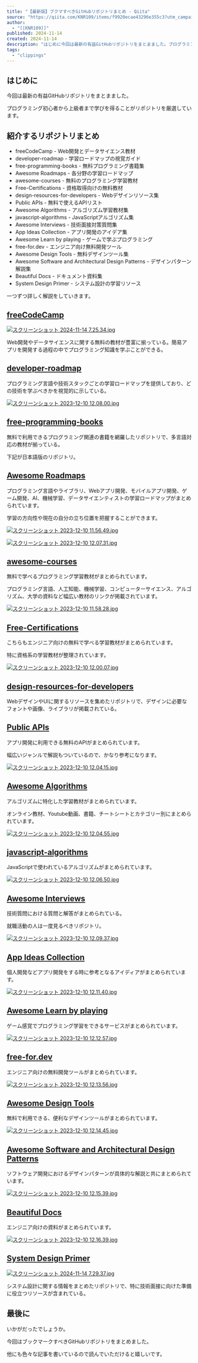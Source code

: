 ```yaml
---
title: "【最新版】ブクマすべきGitHubリポジトリまとめ - Qiita"
source: "https://qiita.com/KNR109/items/f9920ecae43296e355c3?utm_campaign=popular_items&utm_medium=feed&utm_source=popular_items"
author:
  - "[[KNR109]]"
published: 2024-11-14
created: 2024-11-14
description: "はじめに今回は最新の有益GitHubリポジトリをまとまました。プログラミング初心者から上級者まで学びを得ることがリポジトリを厳選しています。紹介するリポジトリまとめfreeCodeCamp …"
tags:
  - "clippings"
---
```

## はじめに

今回は最新の有益GitHubリポジトリをまとまました。

プログラミング初心者から上級者まで学びを得ることがリポジトリを厳選しています。

## 紹介するリポジトリまとめ

- freeCodeCamp - Web開発とデータサイエンス教材
- developer-roadmap - 学習ロードマップの視覚ガイド
- free-programming-books - 無料プログラミング書籍集
- Awesome Roadmaps - 各分野の学習ロードマップ
- awesome-courses - 無料のプログラミング学習教材
- Free-Certifications - 資格取得向けの無料教材
- design-resources-for-developers - Webデザインリソース集
- Public APIs - 無料で使えるAPIリスト
- Awesome Algorithms - アルゴリズム学習教材集
- javascript-algorithms - JavaScriptアルゴリズム集
- Awesome Interviews - 技術面接対策質問集
- App Ideas Collection - アプリ開発のアイデア集
- Awesome Learn by playing - ゲームで学ぶプログラミング
- free-for.dev - エンジニア向け無料開発ツール
- Awesome Design Tools - 無料デザインツール集
- Awesome Software and Architectural Design Patterns - デザインパターン解説集
- Beautiful Docs - ドキュメント資料集
- System Design Primer - システム設計の学習リソース

一つずつ詳しく解説をしていきます。

## [freeCodeCamp](https://github.com/freeCodeCamp/freeCodeCamp)

[![スクリーンショット 2024-11-14 7.25.34.jpg](https://qiita-user-contents.imgix.net/https%3A%2F%2Fqiita-image-store.s3.ap-northeast-1.amazonaws.com%2F0%2F2695521%2F3f2adcd9-2f88-3e83-5b62-8be7b4cd7f73.jpeg?ixlib=rb-4.0.0&auto=format&gif-q=60&q=75&s=947ad3c145c74afd6355cb68a4f5d08f)](https://qiita-user-contents.imgix.net/https%3A%2F%2Fqiita-image-store.s3.ap-northeast-1.amazonaws.com%2F0%2F2695521%2F3f2adcd9-2f88-3e83-5b62-8be7b4cd7f73.jpeg?ixlib=rb-4.0.0&auto=format&gif-q=60&q=75&s=947ad3c145c74afd6355cb68a4f5d08f)

Web開発やデータサイエンスに関する無料の教材が豊富に揃っている。簡易アプリを開発する過程の中でプログラミング知識を学ぶことができる。

## [developer-roadmap](https://github.com/kamranahmedse/developer-roadmap)

プログラミング言語や技術スタックごとの学習ロードマップを提供しており、どの技術を学ぶべきかを視覚的に示している。

[![スクリーンショット 2023-12-10 12.08.00.jpg](https://qiita-user-contents.imgix.net/https%3A%2F%2Fqiita-image-store.s3.ap-northeast-1.amazonaws.com%2F0%2F2695521%2F109f5a4c-961a-cc5f-6ae0-cf0f1275544c.jpeg?ixlib=rb-4.0.0&auto=format&gif-q=60&q=75&s=d429c90d3b81c0e3862dcf7f731b1805)](https://qiita-user-contents.imgix.net/https%3A%2F%2Fqiita-image-store.s3.ap-northeast-1.amazonaws.com%2F0%2F2695521%2F109f5a4c-961a-cc5f-6ae0-cf0f1275544c.jpeg?ixlib=rb-4.0.0&auto=format&gif-q=60&q=75&s=d429c90d3b81c0e3862dcf7f731b1805)

## [free-programming-books](https://github.com/EbookFoundation/free-programming-books)

無料で利用できるプログラミング関連の書籍を網羅したリポジトリで、多言語対応の教材が揃っている。

下記が日本語版のリポジトリ。

## [Awesome Roadmaps](https://www.trackawesomelist.com/liuchong/awesome-roadmaps/readme/)

プログラミング言語やライブラリ、Webアプリ開発、モバイルアプリ開発、ゲーム開発、AI、機械学習、データサイエンティストの学習ロードマップがまとめられています。

学習の方向性や現在の自分の立ち位置を把握することができます。

[![スクリーンショット 2023-12-10 11.56.49.jpg](https://qiita-user-contents.imgix.net/https%3A%2F%2Fqiita-image-store.s3.ap-northeast-1.amazonaws.com%2F0%2F2695521%2F66af71d7-ac4a-ed87-8211-18332565eba1.jpeg?ixlib=rb-4.0.0&auto=format&gif-q=60&q=75&s=bb3acb74ce32be721dee7efee16a93d9)](https://qiita-user-contents.imgix.net/https%3A%2F%2Fqiita-image-store.s3.ap-northeast-1.amazonaws.com%2F0%2F2695521%2F66af71d7-ac4a-ed87-8211-18332565eba1.jpeg?ixlib=rb-4.0.0&auto=format&gif-q=60&q=75&s=bb3acb74ce32be721dee7efee16a93d9)

[![スクリーンショット 2023-12-10 12.07.31.jpg](https://qiita-user-contents.imgix.net/https%3A%2F%2Fqiita-image-store.s3.ap-northeast-1.amazonaws.com%2F0%2F2695521%2F6764e50b-60ec-61fe-a6e5-a89c99cd5629.jpeg?ixlib=rb-4.0.0&auto=format&gif-q=60&q=75&s=d79d948d0824fd1b4eebb74a5e0f9206)](https://qiita-user-contents.imgix.net/https%3A%2F%2Fqiita-image-store.s3.ap-northeast-1.amazonaws.com%2F0%2F2695521%2F6764e50b-60ec-61fe-a6e5-a89c99cd5629.jpeg?ixlib=rb-4.0.0&auto=format&gif-q=60&q=75&s=d79d948d0824fd1b4eebb74a5e0f9206)

## [awesome-courses](https://github.com/prakhar1989/awesome-courses)

無料で学べるプログラミング学習教材がまとめられています。

プログラミング言語、人工知能、機械学習、コンピューターサイエンス、アルゴリズム、大学の資料など幅広い教材のリンクが掲載されています。

[![スクリーンショット 2023-12-10 11.58.28.jpg](https://qiita-user-contents.imgix.net/https%3A%2F%2Fqiita-image-store.s3.ap-northeast-1.amazonaws.com%2F0%2F2695521%2Ff9e78e9c-45e6-e4da-6594-f7ac1434bdee.jpeg?ixlib=rb-4.0.0&auto=format&gif-q=60&q=75&s=ead745c3756fb9cd275757e1330ceffa)](https://qiita-user-contents.imgix.net/https%3A%2F%2Fqiita-image-store.s3.ap-northeast-1.amazonaws.com%2F0%2F2695521%2Ff9e78e9c-45e6-e4da-6594-f7ac1434bdee.jpeg?ixlib=rb-4.0.0&auto=format&gif-q=60&q=75&s=ead745c3756fb9cd275757e1330ceffa)

## [Free-Certifications](https://github.com/cloudcommunity/Free-Certifications?source=post_page-----5e7c5cc24c34--------------------------------)

こちらもエンジニア向けの無料で学べる学習教材がまとめられています。

特に資格系の学習教材が整理されています。

[![スクリーンショット 2023-12-10 12.00.07.jpg](https://qiita-user-contents.imgix.net/https%3A%2F%2Fqiita-image-store.s3.ap-northeast-1.amazonaws.com%2F0%2F2695521%2F4c12842b-cca2-7cb9-5e64-8ffc447b6991.jpeg?ixlib=rb-4.0.0&auto=format&gif-q=60&q=75&s=20ac6b43ea0b3012aef21e75231fd5bf)](https://qiita-user-contents.imgix.net/https%3A%2F%2Fqiita-image-store.s3.ap-northeast-1.amazonaws.com%2F0%2F2695521%2F4c12842b-cca2-7cb9-5e64-8ffc447b6991.jpeg?ixlib=rb-4.0.0&auto=format&gif-q=60&q=75&s=20ac6b43ea0b3012aef21e75231fd5bf)

## [design-resources-for-developers](https://github.com/bradtraversy/design-resources-for-developers)

WebデザインやUIに関するリソースを集めたリポジトリで、デザインに必要なフォントや画像、ライブラリが掲載されている。

## [Public APIs](https://github.com/public-apis/public-apis)

アプリ開発に利用できる無料のAPIがまとめられています。

幅広いジャンルで解説もついているので、かなり参考になります。

[![スクリーンショット 2023-12-10 12.04.15.jpg](https://qiita-user-contents.imgix.net/https%3A%2F%2Fqiita-image-store.s3.ap-northeast-1.amazonaws.com%2F0%2F2695521%2F659d98c3-14cd-b7ec-6f99-365972440c89.jpeg?ixlib=rb-4.0.0&auto=format&gif-q=60&q=75&s=f9b966dd9312867df711a90b26d78e15)](https://qiita-user-contents.imgix.net/https%3A%2F%2Fqiita-image-store.s3.ap-northeast-1.amazonaws.com%2F0%2F2695521%2F659d98c3-14cd-b7ec-6f99-365972440c89.jpeg?ixlib=rb-4.0.0&auto=format&gif-q=60&q=75&s=f9b966dd9312867df711a90b26d78e15)

## [Awesome Algorithms](https://github.com/tayllan/awesome-algorithms)

アルゴリズムに特化した学習教材がまとめられています。

オンライン教材、Youtube動画、書籍、チートシートとカテゴリー別にまとめられています。

[![スクリーンショット 2023-12-10 12.04.55.jpg](https://qiita-user-contents.imgix.net/https%3A%2F%2Fqiita-image-store.s3.ap-northeast-1.amazonaws.com%2F0%2F2695521%2F184c725b-202e-fc7b-9983-f01487fea522.jpeg?ixlib=rb-4.0.0&auto=format&gif-q=60&q=75&s=93e9c252f686cd4f5ac852d8d111d770)](https://qiita-user-contents.imgix.net/https%3A%2F%2Fqiita-image-store.s3.ap-northeast-1.amazonaws.com%2F0%2F2695521%2F184c725b-202e-fc7b-9983-f01487fea522.jpeg?ixlib=rb-4.0.0&auto=format&gif-q=60&q=75&s=93e9c252f686cd4f5ac852d8d111d770)

## [javascript-algorithms](https://github.com/trekhleb/javascript-algorithms/blob/master/README.ja-JP.md)

JavaScriptで使われているアルゴリズムがまとめられています。

[![スクリーンショット 2023-12-10 12.06.50.jpg](https://qiita-user-contents.imgix.net/https%3A%2F%2Fqiita-image-store.s3.ap-northeast-1.amazonaws.com%2F0%2F2695521%2F5750a819-ccf5-6140-20a0-6d686aa472bc.jpeg?ixlib=rb-4.0.0&auto=format&gif-q=60&q=75&s=24c114c18af9799113eb07d52a60b1e7)](https://qiita-user-contents.imgix.net/https%3A%2F%2Fqiita-image-store.s3.ap-northeast-1.amazonaws.com%2F0%2F2695521%2F5750a819-ccf5-6140-20a0-6d686aa472bc.jpeg?ixlib=rb-4.0.0&auto=format&gif-q=60&q=75&s=24c114c18af9799113eb07d52a60b1e7)

## [Awesome Interviews](https://github.com/DopplerHQ/awesome-interview-questions?source=post_page-----5e7c5cc24c34--------------------------------)

技術質問における質問と解答がまとめられている。

就職活動の人は一度見るべきリポジトリ。

[![スクリーンショット 2023-12-10 12.09.37.jpg](https://qiita-user-contents.imgix.net/https%3A%2F%2Fqiita-image-store.s3.ap-northeast-1.amazonaws.com%2F0%2F2695521%2F0307ddd0-ad0a-0ba4-f2b9-6c7188402b5d.jpeg?ixlib=rb-4.0.0&auto=format&gif-q=60&q=75&s=37a4092229d2a9cb5f7ebf60eb41a81d)](https://qiita-user-contents.imgix.net/https%3A%2F%2Fqiita-image-store.s3.ap-northeast-1.amazonaws.com%2F0%2F2695521%2F0307ddd0-ad0a-0ba4-f2b9-6c7188402b5d.jpeg?ixlib=rb-4.0.0&auto=format&gif-q=60&q=75&s=37a4092229d2a9cb5f7ebf60eb41a81d)

## [App Ideas Collection](https://github.com/florinpop17/app-ideas)

個人開発などアプリ開発をする時に参考となるアイディアがまとめられています。

[![スクリーンショット 2023-12-10 12.11.40.jpg](https://qiita-user-contents.imgix.net/https%3A%2F%2Fqiita-image-store.s3.ap-northeast-1.amazonaws.com%2F0%2F2695521%2F8362a588-7b5a-2364-bfed-0fb9a090c886.jpeg?ixlib=rb-4.0.0&auto=format&gif-q=60&q=75&s=c7b2cb2063eb2e041e2523188e2cb53d)](https://qiita-user-contents.imgix.net/https%3A%2F%2Fqiita-image-store.s3.ap-northeast-1.amazonaws.com%2F0%2F2695521%2F8362a588-7b5a-2364-bfed-0fb9a090c886.jpeg?ixlib=rb-4.0.0&auto=format&gif-q=60&q=75&s=c7b2cb2063eb2e041e2523188e2cb53d)

## [Awesome Learn by playing](https://github.com/lmammino/awesome-learn-by-playing)

ゲーム感覚でプログラミング学習をできるサービスがまとめられています。

[![スクリーンショット 2023-12-10 12.12.57.jpg](https://qiita-user-contents.imgix.net/https%3A%2F%2Fqiita-image-store.s3.ap-northeast-1.amazonaws.com%2F0%2F2695521%2Fd57a721b-3427-1203-3d37-6376a4570fbd.jpeg?ixlib=rb-4.0.0&auto=format&gif-q=60&q=75&s=fac62a5356b990e9bd9dc67ac0e72720)](https://qiita-user-contents.imgix.net/https%3A%2F%2Fqiita-image-store.s3.ap-northeast-1.amazonaws.com%2F0%2F2695521%2Fd57a721b-3427-1203-3d37-6376a4570fbd.jpeg?ixlib=rb-4.0.0&auto=format&gif-q=60&q=75&s=fac62a5356b990e9bd9dc67ac0e72720)

## [free-for.dev](https://github.com/ripienaar/free-for-dev)

エンジニア向けの無料開発ツールがまとめられています。

[![スクリーンショット 2023-12-10 12.13.56.jpg](https://qiita-user-contents.imgix.net/https%3A%2F%2Fqiita-image-store.s3.ap-northeast-1.amazonaws.com%2F0%2F2695521%2Ffdcc4161-c205-552e-905d-a328baf99812.jpeg?ixlib=rb-4.0.0&auto=format&gif-q=60&q=75&s=73ea391ac01512e6620b427bee05a697)](https://qiita-user-contents.imgix.net/https%3A%2F%2Fqiita-image-store.s3.ap-northeast-1.amazonaws.com%2F0%2F2695521%2Ffdcc4161-c205-552e-905d-a328baf99812.jpeg?ixlib=rb-4.0.0&auto=format&gif-q=60&q=75&s=73ea391ac01512e6620b427bee05a697)

## [Awesome Design Tools](https://github.com/goabstract/Awesome-Design-Tools)

無料で利用できる、便利なデザインツールがまとめられています。

[![スクリーンショット 2023-12-10 12.14.45.jpg](https://qiita-user-contents.imgix.net/https%3A%2F%2Fqiita-image-store.s3.ap-northeast-1.amazonaws.com%2F0%2F2695521%2F301a11f4-6345-3fd6-9361-b4259cf589f4.jpeg?ixlib=rb-4.0.0&auto=format&gif-q=60&q=75&s=34262b8a03f0e7cd5dbd78fe084db1cc)](https://qiita-user-contents.imgix.net/https%3A%2F%2Fqiita-image-store.s3.ap-northeast-1.amazonaws.com%2F0%2F2695521%2F301a11f4-6345-3fd6-9361-b4259cf589f4.jpeg?ixlib=rb-4.0.0&auto=format&gif-q=60&q=75&s=34262b8a03f0e7cd5dbd78fe084db1cc)

## [Awesome Software and Architectural Design Patterns](https://github.com/DovAmir/awesome-design-patterns)

ソフトウェア開発におけるデザインパターンが具体的な解説と共にまとめられています。

[![スクリーンショット 2023-12-10 12.15.39.jpg](https://qiita-user-contents.imgix.net/https%3A%2F%2Fqiita-image-store.s3.ap-northeast-1.amazonaws.com%2F0%2F2695521%2F36beff98-3793-9333-c1e1-3cd4a0b535c3.jpeg?ixlib=rb-4.0.0&auto=format&gif-q=60&q=75&s=2373f77c211e19f86fc08294e8aae54d)](https://qiita-user-contents.imgix.net/https%3A%2F%2Fqiita-image-store.s3.ap-northeast-1.amazonaws.com%2F0%2F2695521%2F36beff98-3793-9333-c1e1-3cd4a0b535c3.jpeg?ixlib=rb-4.0.0&auto=format&gif-q=60&q=75&s=2373f77c211e19f86fc08294e8aae54d)

## [Beautiful Docs](https://github.com/matheusfelipeog/beautiful-docs?source=post_page-----5e7c5cc24c34--------------------------------)

エンジニア向けの資料がまとめられています。

[![スクリーンショット 2023-12-10 12.16.39.jpg](https://qiita-user-contents.imgix.net/https%3A%2F%2Fqiita-image-store.s3.ap-northeast-1.amazonaws.com%2F0%2F2695521%2F300dfff8-2715-74ae-816f-e8cf13d460aa.jpeg?ixlib=rb-4.0.0&auto=format&gif-q=60&q=75&s=e44802c6412e516694ab96db5cdb373f)](https://qiita-user-contents.imgix.net/https%3A%2F%2Fqiita-image-store.s3.ap-northeast-1.amazonaws.com%2F0%2F2695521%2F300dfff8-2715-74ae-816f-e8cf13d460aa.jpeg?ixlib=rb-4.0.0&auto=format&gif-q=60&q=75&s=e44802c6412e516694ab96db5cdb373f)

## [System Design Primer](https://github.com/donnemartin/system-design-primer)

[![スクリーンショット 2024-11-14 7.29.37.jpg](https://qiita-user-contents.imgix.net/https%3A%2F%2Fqiita-image-store.s3.ap-northeast-1.amazonaws.com%2F0%2F2695521%2F0799a72b-33f6-7825-b3d7-2118a8f0ed72.jpeg?ixlib=rb-4.0.0&auto=format&gif-q=60&q=75&s=912808e795c3c545c026e472c1aa8eb5)](https://qiita-user-contents.imgix.net/https%3A%2F%2Fqiita-image-store.s3.ap-northeast-1.amazonaws.com%2F0%2F2695521%2F0799a72b-33f6-7825-b3d7-2118a8f0ed72.jpeg?ixlib=rb-4.0.0&auto=format&gif-q=60&q=75&s=912808e795c3c545c026e472c1aa8eb5)

システム設計に関する情報をまとめたリポジトリで、特に技術面接に向けた準備に役立つリソースが含まれている。

## 最後に

いかがだったでしょうか。

今回はブックマークすべきGitHubリポジトリをまとめました。

他にも色々な記事を書いているので読んでいただけると嬉しいです。